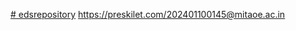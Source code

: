 [# edsrepository](https://drive.google.com/drive/folders/185mi-jXJoCS3OzRGvrF1Fs0mJQPh4CJ_?usp=sharing)
https://preskilet.com/202401100145@mitaoe.ac.in

